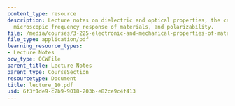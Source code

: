 ```yaml
---
content_type: resource
description: Lecture notes on dielectric and optical properties, the capacitor,  polarization,
  microscopic frequency response of materials, and polarizability.
file: /media/courses/3-225-electronic-and-mechanical-properties-of-materials-fall-2007/6f3f1de9c2b99018203be82ce9c4f413_lecture_10.pdf
file_type: application/pdf
learning_resource_types:
- Lecture Notes
ocw_type: OCWFile
parent_title: Lecture Notes
parent_type: CourseSection
resourcetype: Document
title: lecture_10.pdf
uid: 6f3f1de9-c2b9-9018-203b-e82ce9c4f413
---
```

